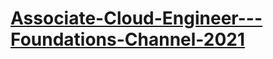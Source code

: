 # [Associate-Cloud-Engineer---Foundations-Channel-2021 ](https://app.pluralsight.com/channels/details/db285911-816c-4297-80e1-ed08e58ce974)
